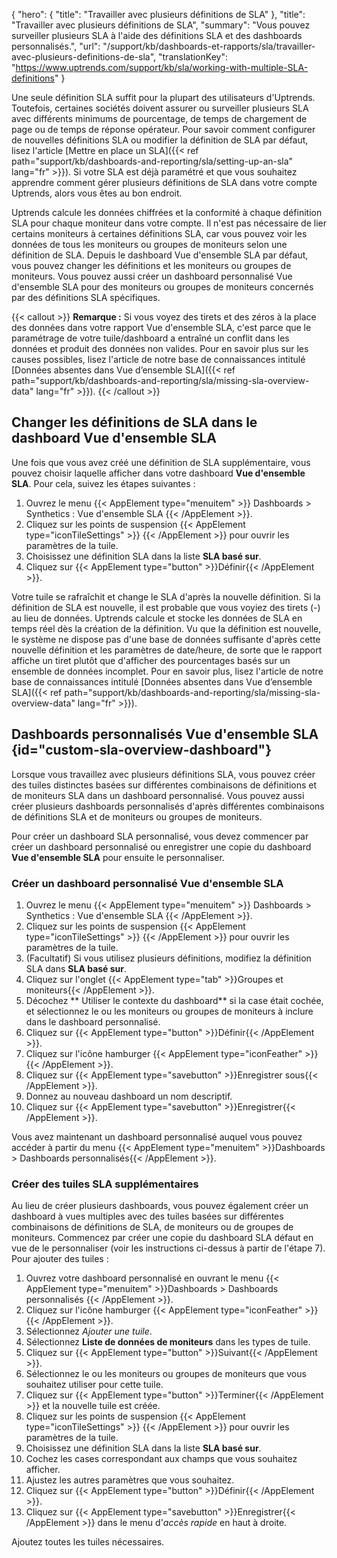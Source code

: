 {
"hero": {
"title": "Travailler avec plusieurs définitions de SLA"
},
"title": "Travailler avec plusieurs définitions de SLA",
"summary": "Vous pouvez surveiller plusieurs SLA à l'aide des définitions SLA et des dashboards personnalisés.",
  "url": "/support/kb/dashboards-et-rapports/sla/travailler-avec-plusieurs-definitions-de-sla",
"translationKey": "https://www.uptrends.com/support/kb/sla/working-with-multiple-SLA-definitions"
}

Une seule définition SLA suffit pour la plupart des utilisateurs d'Uptrends. Toutefois, certaines sociétés doivent assurer ou surveiller plusieurs SLA avec différents minimums de pourcentage, de temps de chargement de page ou de temps de réponse opérateur. Pour savoir comment configurer de nouvelles définitions SLA ou modifier la définition de SLA par défaut, lisez l'article [Mettre en place un SLA]({{< ref path="support/kb/dashboards-and-reporting/sla/setting-up-an-sla" lang="fr" >}}). Si votre SLA est déjà paramétré et que vous souhaitez apprendre comment gérer plusieurs définitions de SLA dans votre compte Uptrends, alors vous êtes au bon endroit.

Uptrends calcule les données chiffrées et la conformité à chaque définition SLA pour chaque moniteur dans votre compte. Il n'est pas nécessaire de lier certains moniteurs à certaines définitions SLA, car vous pouvez voir les données de tous les moniteurs ou groupes de moniteurs selon une définition de SLA. Depuis le dashboard Vue d'ensemble SLA par défaut, vous pouvez changer les définitions et les moniteurs ou groupes de moniteurs. Vous pouvez aussi créer un dashboard personnalisé Vue d'ensemble SLA pour des moniteurs ou groupes de moniteurs concernés par des définitions SLA spécifiques.

{{< callout >}}
**Remarque :** Si vous voyez des tirets et des zéros à la place des données dans votre rapport Vue d'ensemble SLA, c'est parce que le paramétrage de votre tuile/dashboard a entraîné un conflit dans les données et produit des données non valides. Pour en savoir plus sur les causes possibles, lisez l'article de notre base de connaissances intitulé [Données absentes dans Vue d’ensemble SLA]({{< ref path="support/kb/dashboards-and-reporting/sla/missing-sla-overview-data" lang="fr" >}}).
{{< /callout >}}

## Changer les définitions de SLA dans le dashboard Vue d'ensemble SLA

Une fois que vous avez créé une définition de SLA supplémentaire, vous pouvez choisir laquelle afficher dans votre dashboard **Vue d'ensemble SLA**. Pour cela, suivez les étapes suivantes :

1. Ouvrez le menu {{< AppElement type="menuitem" >}} Dashboards > Synthetics : Vue d'ensemble SLA {{< /AppElement >}}.
2. Cliquez sur les points de suspension {{< AppElement type="iconTileSettings" >}} {{< /AppElement >}} pour ouvrir les paramètres de la tuile.
3. Choisissez une définition SLA dans la liste **SLA basé sur**.
5. Cliquez sur {{< AppElement type="button" >}}Définir{{< /AppElement >}}.

Votre tuile se rafraîchit et change le SLA d'après la nouvelle définition. Si la définition de SLA est nouvelle, il est probable que vous voyiez des tirets (-) au lieu de données. Uptrends calcule et stocke les données de SLA en temps réel dès la création de la définition. Vu que la définition est nouvelle, le système ne dispose pas d'une base de données suffisante d'après cette nouvelle définition et les paramètres de date/heure, de sorte que le rapport affiche un tiret plutôt que d'afficher des pourcentages basés sur un ensemble de données incomplet. Pour en savoir plus, lisez l'article de notre base de connaissances intitulé [Données absentes dans Vue d’ensemble SLA]({{< ref path="support/kb/dashboards-and-reporting/sla/missing-sla-overview-data" lang="fr" >}}).

## Dashboards personnalisés Vue d'ensemble SLA {id="custom-sla-overview-dashboard"}

Lorsque vous travaillez avec plusieurs définitions SLA, vous pouvez créer des tuiles distinctes basées sur différentes combinaisons de définitions et de moniteurs SLA dans un dashboard personnalisé. Vous pouvez aussi créer plusieurs dashboards personnalisés d'après différentes combinaisons de définitions SLA et de moniteurs ou groupes de moniteurs.

Pour créer un dashboard SLA personnalisé, vous devez commencer par créer un dashboard personnalisé ou enregistrer une copie du dashboard **Vue d'ensemble SLA** pour ensuite le personnaliser.

### Créer un dashboard personnalisé Vue d'ensemble SLA

1. Ouvrez le menu {{< AppElement type="menuitem" >}} Dashboards > Synthetics : Vue d'ensemble SLA {{< /AppElement >}}.
2. Cliquez sur les points de suspension {{< AppElement type="iconTileSettings" >}} {{< /AppElement >}} pour ouvrir les paramètres de la tuile.
3. (Facultatif) Si vous utilisez plusieurs définitions, modifiez la définition SLA dans **SLA basé sur**.
4. Cliquez sur l'onglet {{< AppElement type="tab" >}}Groupes et moniteurs{{< /AppElement >}}.
5. Décochez ** Utiliser le contexte du dashboard** si la case était cochée, et sélectionnez le ou les moniteurs ou groupes de moniteurs à inclure dans le dashboard personnalisé.
6. Cliquez sur {{< AppElement type="button" >}}Définir{{< /AppElement >}}.
7. Cliquez sur l'icône hamburger {{< AppElement type="iconFeather" >}}{{< /AppElement >}}.
8. Cliquez sur {{< AppElement type="savebutton" >}}Enregistrer sous{{< /AppElement >}}.
9. Donnez au nouveau dashboard un nom descriptif.
10. Cliquez sur {{< AppElement type="savebutton" >}}Enregistrer{{< /AppElement >}}.

Vous avez maintenant un dashboard personnalisé auquel vous pouvez accéder à partir du menu {{< AppElement type="menuitem" >}}Dashboards > Dashboards personnalisés{{< /AppElement >}}.

### Créer des tuiles SLA supplémentaires

Au lieu de créer plusieurs dashboards, vous pouvez également créer un dashboard à vues multiples avec des tuiles basées sur différentes combinaisons de définitions de SLA, de moniteurs ou de groupes de moniteurs. Commencez par créer une copie du dashboard SLA défaut en vue de le personnaliser (voir les instructions ci-dessus à partir de l'étape 7). Pour ajouter des tuiles :

1. Ouvrez votre dashboard personnalisé en ouvrant le menu {{< AppElement type="menuitem" >}}Dashboards > Dashboards personnalisés {{< /AppElement >}}.
2. Cliquez sur l'icône hamburger {{< AppElement type="iconFeather" >}}{{< /AppElement >}}.
3. Sélectionnez *Ajouter une tuile*.
4. Sélectionnez **Liste de données de moniteurs** dans les types de tuile.
5. Cliquez sur {{< AppElement type="button" >}}Suivant{{< /AppElement >}}.
6. Sélectionnez le ou les moniteurs ou groupes de moniteurs que vous souhaitez utiliser pour cette tuile.
7. Cliquez sur {{< AppElement type="button" >}}Terminer{{< /AppElement >}} et la nouvelle tuile est créée.
8. Cliquez sur les points de suspension {{< AppElement type="iconTileSettings" >}} {{< /AppElement >}} pour ouvrir les paramètres de la tuile.
9. Choisissez une définition SLA dans la liste **SLA basé sur**.
10. Cochez les cases correspondant aux champs que vous souhaitez afficher.
11. Ajustez les autres paramètres que vous souhaitez.
12. Cliquez sur {{< AppElement type="button" >}}Définir{{< /AppElement >}}.
13. Cliquez sur {{< AppElement type="savebutton" >}}Enregistrer{{< /AppElement >}} dans le menu d'*accès rapide* en haut à droite.

Ajoutez toutes les tuiles nécessaires.
